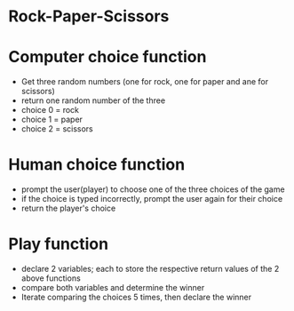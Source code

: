 # Rock-Paper-Scissors


# Computer choice function
- Get three random numbers (one for rock, one for paper and ane for scissors)
- return one random number of the three
- choice 0 = rock
- choice 1 = paper
- choice 2 = scissors


# Human choice function
- prompt the user(player) to choose one of the three choices of the game
- if the choice is typed incorrectly, prompt the user again for their choice
- return the player's choice


# Play function
- declare 2 variables; each to store the respective return values of the 2 above functions
- compare both variables and determine the winner
- Iterate comparing the choices 5 times, then declare the winner




